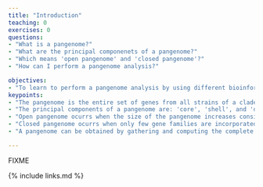 ```yaml
---
title: "Introduction"
teaching: 0
exercises: 0
questions:
- "What is a pangenome?"
- "What are the principal componenets of a pangenome?"
- "Which means 'open pangenome' and 'closed pangenome'?"
- "How can I perform a pangenome analysis?"

objectives:
- "To learn to perform a pangenome analysis by using different bioinformatic tools"
keypoints:
- "The pangenome is the entire set of genes from all strains of a clade."
- "The principal components of a pangenome are: 'core', 'shell', and 'dispensable'"
- "Open pangenome ocurrs when the size of the pangenome increases considerably every added genome (p. e. *Escherichia coli*)"
- "Closed pangenome ocurrs when only few gene families are incorporated to the pangenome when a new member of the clade is added." 
- "A pangenome can be obtained by gathering and computing the complete genome sequence of the members of a clade by using specialized bioinformatic tools"

---
```

FIXME

{% include links.md %}

